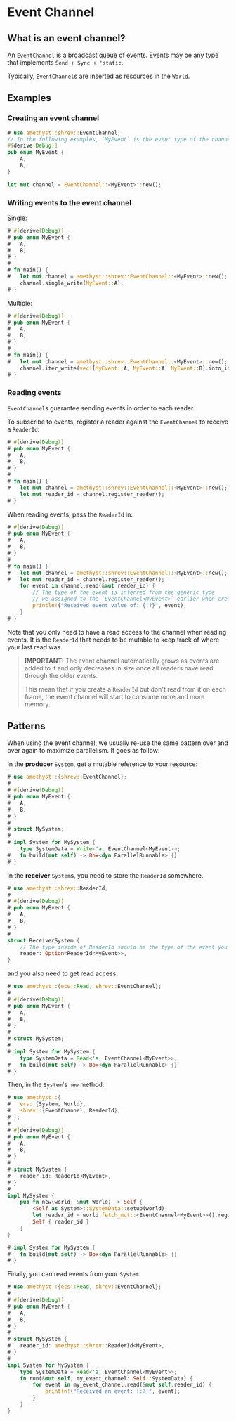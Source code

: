 # Event Channel

## What is an event channel?

An `EventChannel` is a broadcast queue of events. Events may be any type that implements `Send + Sync + 'static`.

Typically, `EventChannel`s are inserted as resources in the `World`.

## Examples

### Creating an event channel

```rust
# use amethyst::shrev::EventChannel;
// In the following examples, `MyEvent` is the event type of the channel.
#[derive(Debug)]
pub enum MyEvent {
    A,
    B,
}

let mut channel = EventChannel::<MyEvent>::new();
```

### Writing events to the event channel

Single:

```rust
# #[derive(Debug)]
# pub enum MyEvent {
#   A,
#   B,
# }
# 
# fn main() {
#   let mut channel = amethyst::shrev::EventChannel::<MyEvent>::new();
    channel.single_write(MyEvent::A);
# }
```

Multiple:

```rust
# #[derive(Debug)]
# pub enum MyEvent {
#   A,
#   B,
# }
# 
# fn main() {
#   let mut channel = amethyst::shrev::EventChannel::<MyEvent>::new();
    channel.iter_write(vec![MyEvent::A, MyEvent::A, MyEvent::B].into_iter());
# }
```

### Reading events

`EventChannel`s guarantee sending events in order to each reader.

To subscribe to events, register a reader against the `EventChannel` to receive a `ReaderId`:

```rust
# #[derive(Debug)]
# pub enum MyEvent {
#   A,
#   B,
# }
# 
# fn main() {
#   let mut channel = amethyst::shrev::EventChannel::<MyEvent>::new();
    let mut reader_id = channel.register_reader();
# }
```

When reading events, pass the `ReaderId` in:

```rust
# #[derive(Debug)]
# pub enum MyEvent {
#   A,
#   B,
# }
# 
# fn main() {
#   let mut channel = amethyst::shrev::EventChannel::<MyEvent>::new();
#   let mut reader_id = channel.register_reader();
    for event in channel.read(&mut reader_id) {
        // The type of the event is inferred from the generic type
        // we assigned to the `EventChannel<MyEvent>` earlier when creating it.
        println!("Received event value of: {:?}", event);
    }
# }
```

Note that you only need to have a read access to the channel when reading events.
It is the `ReaderId` that needs to be mutable to keep track of where your last read was.

> **IMPORTANT:** The event channel automatically grows as events are added to it and only decreases in size once all readers have read through the older events.
>
> This mean that if you create a `ReaderId` but don't read from it on each frame, the event channel will start to consume more and more memory.

## Patterns

When using the event channel, we usually re-use the same pattern over and over again to maximize parallelism.
It goes as follow:

In the **producer** `System`, get a mutable reference to your resource:

```rust
# use amethyst::{shrev::EventChannel};
# 
# #[derive(Debug)]
# pub enum MyEvent {
#   A,
#   B,
# }
# 
# struct MySystem;
# 
# impl System for MySystem {
    type SystemData = Write<'a, EventChannel<MyEvent>>;
#   fn build(mut self) -> Box<dyn ParallelRunnable> {}
# }
```

In the **receiver** `System`s, you need to store the `ReaderId` somewhere.

```rust
# use amethyst::shrev::ReaderId;
# 
# #[derive(Debug)]
# pub enum MyEvent {
#   A,
#   B,
# }
# 
struct ReceiverSystem {
    // The type inside of ReaderId should be the type of the event you are using.
    reader: Option<ReaderId<MyEvent>>,
}
```

and you also need to get read access:

```rust
# use amethyst::{ecs::Read, shrev::EventChannel};
# 
# #[derive(Debug)]
# pub enum MyEvent {
#   A,
#   B,
# }
# 
# struct MySystem;
# 
# impl System for MySystem {
    type SystemData = Read<'a, EventChannel<MyEvent>>;
#   fn build(mut self) -> Box<dyn ParallelRunnable> {}
# }
```

Then, in the `System`'s `new` method:

```rust
# use amethyst::{
#   ecs::{System, World},
#   shrev::{EventChannel, ReaderId},
# };
# 
# #[derive(Debug)]
# pub enum MyEvent {
#   A,
#   B,
# }
# 
# struct MySystem {
#   reader_id: ReaderId<MyEvent>,
# }
# 
impl MySystem {
    pub fn new(world: &mut World) -> Self {
        <Self as System>::SystemData::setup(world);
        let reader_id = world.fetch_mut::<EventChannel<MyEvent>>().register_reader();
        Self { reader_id }
    }
}

# impl System for MySystem {
#   fn build(mut self) -> Box<dyn ParallelRunnable> {}
# }
```

Finally, you can read events from your `System`.

```rust
# use amethyst::{ecs::Read, shrev::EventChannel};
# 
# #[derive(Debug)]
# pub enum MyEvent {
#   A,
#   B,
# }
# 
# struct MySystem {
#   reader_id: amethyst::shrev::ReaderId<MyEvent>,
# }
# 
impl System for MySystem {
    type SystemData = Read<'a, EventChannel<MyEvent>>;
    fn run(&mut self, my_event_channel: Self::SystemData) {
        for event in my_event_channel.read(&mut self.reader_id) {
            println!("Received an event: {:?}", event);
        }
    }
}
```

